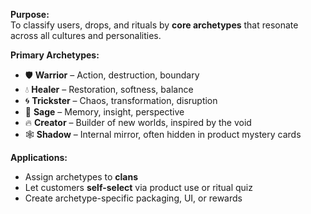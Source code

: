 **Purpose:**  
To classify users, drops, and rituals by **core archetypes** that resonate across all cultures and personalities.

**Primary Archetypes:**

- 🛡️ **Warrior** – Action, destruction, boundary
- 💧 **Healer** – Restoration, softness, balance
- 🌀 **Trickster** – Chaos, transformation, disruption
- 🔮 **Sage** – Memory, insight, perspective
- 🔥 **Creator** – Builder of new worlds, inspired by the void
- 🕸️ **Shadow** – Internal mirror, often hidden in product mystery cards

**Applications:**

- Assign archetypes to **clans**
- Let customers **self-select** via product use or ritual quiz
- Create archetype-specific packaging, UI, or rewards
